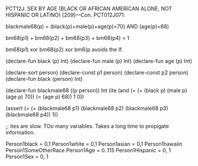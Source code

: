 PCT12J.
SEX BY AGE (BLACK OR AFRICAN AMERICAN ALONE, NOT HISPANIC OR LATINO) [209]—Con.
PCT012J071:  

blackmale68(p) = (black(p)+male(p)+age(p)=70) AND (age(p)=68)

bm68(p1) + bm68(p2) + bm68(p3) + bm68(p4) = 1

bm68(p1) xor bm68(p2) xor bm6(p
avoids the If.

(declare-fun black (p) Int) 
(declare-fun male (p) Int) 
(declare-fun age (p) Int) 


(declare-sort person)
(declare-const p1 person)
(declare-const p2 person)
(declare-fun black (person) Int)

(declare-fun blackmale68 ((p person)) Int
             (ite (and (= (+ (black p) (male p) (age p) 70))
                       (= (age p) 68)) 1 0))

(assert (= (+ (blackmale68 p1) (blackmale68 p2) (blackmale68 p3) (blackmale68 p4)) 1))
             
;; ites are slow. TOo many variables. Takes a long time to propigate informaiton.



Person1black = 0,1
Person1white = 0,1
Person1asian = 0,1
Person1hawaiin
Person1SomeOtherRace
Person1Age = 0..115
Person1Hispanic = 0, 1
Person1Sex = 0, 1

